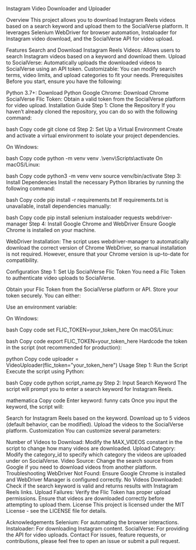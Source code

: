 Instagram Video Downloader and Uploader

Overview
This project allows you to download Instagram Reels videos based on a search keyword and upload them to the SocialVerse platform. It leverages Selenium WebDriver for browser automation, Instaloader for Instagram video download, and the SocialVerse API for video upload.

Features
Search and Download Instagram Reels Videos: Allows users to search Instagram videos based on a keyword and download them.
Upload to SocialVerse: Automatically uploads the downloaded videos to SocialVerse using an API token.
Customizable: You can modify search terms, video limits, and upload categories to fit your needs.
Prerequisites
Before you start, ensure you have the following:

Python 3.7+: Download Python
Google Chrome: Download Chrome
SocialVerse Flic Token: Obtain a valid token from the SocialVerse platform for video upload.
Installation Guide
Step 1: Clone the Repository
If you haven’t already cloned the repository, you can do so with the following command:

bash
Copy code
git clone <repository-url>
cd <repository-directory>
Step 2: Set Up a Virtual Environment
Create and activate a virtual environment to isolate your project dependencies.

On Windows:

bash
Copy code
python -m venv venv
.\venv\Scripts\activate
On macOS/Linux:

bash
Copy code
python3 -m venv venv
source venv/bin/activate
Step 3: Install Dependencies
Install the necessary Python libraries by running the following command:

bash
Copy code
pip install -r requirements.txt
If requirements.txt is unavailable, install dependencies manually:

bash
Copy code
pip install selenium instaloader requests webdriver-manager
Step 4: Install Google Chrome and WebDriver
Ensure Google Chrome is installed on your machine.

WebDriver Installation:
The script uses webdriver-manager to automatically download the correct version of Chrome WebDriver, so manual installation is not required. However, ensure that your Chrome version is up-to-date for compatibility.

Configuration
Step 1: Set Up SocialVerse Flic Token
You need a Flic Token to authenticate video uploads to SocialVerse.

Obtain your Flic Token from the SocialVerse platform or API.
Store your token securely.
You can either:

Use an environment variable:

On Windows:

bash
Copy code
set FLIC_TOKEN=your_token_here
On macOS/Linux:

bash
Copy code
export FLIC_TOKEN=your_token_here
Hardcode the token in the script (not recommended for production):

python
Copy code
uploader = VideoUploader(flic_token="your_token_here")
Usage
Step 1: Run the Script
Execute the script using Python:

bash
Copy code
python script_name.py
Step 2: Input Search Keyword
The script will prompt you to enter a search keyword for Instagram Reels.

mathematica
Copy code
Enter keyword: funny cats
Once you input the keyword, the script will:

Search for Instagram Reels based on the keyword.
Download up to 5 videos (default behavior, can be modified).
Upload the videos to the SocialVerse platform.
Customization
You can customize several parameters:

Number of Videos to Download: Modify the MAX_VIDEOS constant in the script to change how many videos are downloaded.
Upload Category: Modify the category_id to specify which category the videos are uploaded under on SocialVerse.
Video Source: Change the search source from Google if you need to download videos from another platform.
Troubleshooting
WebDriver Not Found:
Ensure Google Chrome is installed and WebDriver Manager is configured correctly.
No Videos Downloaded:
Check if the search keyword is valid and returns results with Instagram Reels links.
Upload Failures:
Verify the Flic Token has proper upload permissions.
Ensure that videos are downloaded correctly before attempting to upload them.
License
This project is licensed under the MIT License - see the LICENSE file for details.

Acknowledgements
Selenium: For automating the browser interactions.
Instaloader: For downloading Instagram content.
SocialVerse: For providing the API for video uploads.
Contact
For issues, feature requests, or contributions, please feel free to open an issue or submit a pull request.
